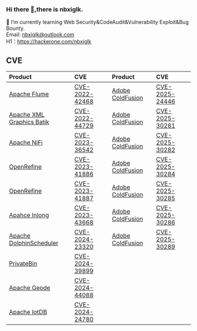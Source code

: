 ### Hi there 👋,there is nbxiglk.

🌱 I’m currently learning Web Security&CodeAudit&Vulnerability Exploit&Bug Bounty.  
Email: nbxiglk@outlook.com  
H1：https://hackerone.com/nbxiglk
## CVE
| Product | CVE  |  Product | CVE | 
|  :-----  | :----- |  :-----  | :----- | 
[Apache Flume](https://flume.apache.org/index.html)|[CVE-2022-42468](https://lists.apache.org/thread/1ckhmp539zr2nd2rs45pocpywk2d9zvz)|[Adobe ColdFusion](https://www.adobe.com/products/coldfusion-family.html)|[CVE-2025-24446](https://helpx.adobe.com/security/products/coldfusion/apsb25-15.html)|
[Apache XML Graphics Batik](https://xmlgraphics.apache.org/batik/)|[CVE-2022-44729](https://lists.apache.org/thread/hco2nw1typoorz33qzs0fcdx0ws6d6j2)|[Adobe ColdFusion](https://www.adobe.com/products/coldfusion-family.html)|[CVE-2025-30281](https://helpx.adobe.com/security/products/coldfusion/apsb25-15.html)|
[Apache NiFi](https://nifi.apache.org/)|[CVE-2023-36542](https://lists.apache.org/thread/swnly3dzhhq9zo3rofc8djq77stkhbof)|[Adobe ColdFusion](https://www.adobe.com/products/coldfusion-family.html)|[CVE-2025-30282](https://helpx.adobe.com/security/products/coldfusion/apsb25-15.html)|
[OpenRefine](https://openrefine.org/)|[CVE-2023-41886](https://github.com/advisories/GHSA-qqh2-wvmv-h72m)|[Adobe ColdFusion](https://www.adobe.com/products/coldfusion-family.html)|[ CVE-2025-30284](https://helpx.adobe.com/security/products/coldfusion/apsb25-15.html)|
[OpenRefine](https://openrefine.org/)|[CVE-2023-41887](https://github.com/advisories/GHSA-p3r5-x3hr-gpg5)|[Adobe ColdFusion](https://www.adobe.com/products/coldfusion-family.html)|[CVE-2025-30285](https://helpx.adobe.com/security/products/coldfusion/apsb25-15.html)|
[Apahce Inlong](https://inlong.apache.org/)|[CVE-2023-43668](https://nvd.nist.gov/vuln/detail/CVE-2023-43668)|[Adobe ColdFusion](https://www.adobe.com/products/coldfusion-family.html)|[ CVE-2025-30286](https://helpx.adobe.com/security/products/coldfusion/apsb25-15.html)|
[Apache DolphinScheduler](https://dolphinscheduler.apache.org/)|[CVE-2024-23320](https://lists.apache.org/thread/25qhfvlksozzp6j9y8ozznvjdjp3lxqq)|[Adobe ColdFusion](https://www.adobe.com/products/coldfusion-family.html)|[CVE-2025-30289](https://helpx.adobe.com/security/products/coldfusion/apsb25-15.html)|
[PrivateBin](https://github.com/PrivateBin/PrivateBin)|[CVE-2024-39899](https://github.com/PrivateBin/PrivateBin/security/advisories/GHSA-mqqj-fx8h-437j)|
[Apache Geode](https://geode.apache.org/)|[CVE-2024-44088]()|
[Apache IotDB](https://iotdb.apache.org/)|[CVE-2024-24780](https://lists.apache.org/thread/xphtm98v3zsk9vlpfh481m1ry2ctxvmj)|
